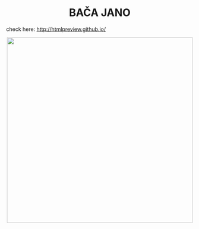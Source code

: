 <h1 align="center">BAČA JANO</h1>


check here:
http://htmlpreview.github.io/

<p  align ="center">
  <img src="https://user-images.githubusercontent.com/65451658/234474778-30fe3efb-6e36-4954-90a0-a2253e20e08f.png" height="500">
</p>
